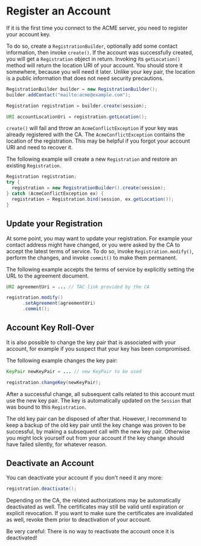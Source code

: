 # Register an Account

If it is the first time you connect to the ACME server, you need to register your account key.

To do so, create a `RegistrationBuilder`, optionally add some contact information, then invoke `create()`. If the account was successfully created, you will get a `Registration` object in return. Invoking its `getLocation()` method will return the location URI of your account. You should store it somewhere, because you will need it later. Unlike your key pair, the location is a public information that does not need security precautions.

```java
RegistrationBuilder builder = new RegistrationBuilder();
builder.addContact("mailto:acme@example.com");

Registration registration = builder.create(session);

URI accountLocationUri = registration.getLocation();
```

`create()` will fail and throw an `AcmeConflictException` if your key was already registered with the CA. The `AcmeConflictException` contains the location of the registration. This may be helpful if you forgot your account URI and need to recover it.

The following example will create a new `Registration` and restore an existing `Registration`.

```java
Registration registration;
try {
  registration = new RegistrationBuilder().create(session);
} catch (AcmeConflictException ex) {
  registration = Registration.bind(session, ex.getLocation());
}
```

## Update your Registration

At some point, you may want to update your registration. For example your contact address might have changed, or you were asked by the CA to accept the latest terms of service. To do so, invoke `Registration.modify()`, perform the changes, and invoke `commit()` to make them permanent.

The following example accepts the terms of service by explicitly setting the URL to the agreement document.

```java
URI agreementUri = ... // TAC link provided by the CA

registration.modify()
      .setAgreement(agreementUri)
      .commit();
```

## Account Key Roll-Over

It is also possible to change the key pair that is associated with your account, for example if you suspect that your key has been compromised.

The following example changes the key pair:

```java
KeyPair newKeyPair = ... // new KeyPair to be used

registration.changeKey(newKeyPair);
```

After a successful change, all subsequent calls related to this account must use the new key pair. The key is automatically updated on the `Session` that was bound to this `Registration`.

The old key pair can be disposed of after that. However, I recommend to keep a backup of the old key pair until the key change was proven to be successful, by making a subsequent call with the new key pair. Otherwise you might lock yourself out from your account if the key change should have failed silently, for whatever reason.

## Deactivate an Account

You can deactivate your account if you don't need it any more:

```java
registration.deactivate();
```

Depending on the CA, the related authorizations may be automatically deactivated as well. The certificates may still be valid until expiration or explicit revocation. If you want to make sure the certificates are invalidated as well, revoke them prior to deactivation of your account.

Be very careful: There is no way to reactivate the account once it is deactivated!
